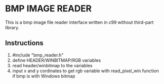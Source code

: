 # BMP IMAGE READER
This is a bmp image file reader interface written in c99 without third-part library.

## Instructions
1. #include "bmp_reader.h"
2. define HEADER/WINBITMAP/RGB variables
3. read header/winbitmap to the variables
4. input x and y cordinates to get rgb variable with read_pixel_win function if bmp is with Windows bitmap